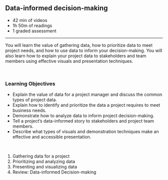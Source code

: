 ## Data-informed decision-making

- 42 min of videos
- 1h 50m of readings
- 1 graded assessment

<hr>

You will learn the value of gathering data, how to prioritize data to meet project needs, and how to use data to inform your decision-making. You will also learn how to explain your project data to stakeholders and team members using effective visuals and presentation techniques.

<br>

### Learning Objectives

- Explain the value of data for a project manager and discuss the common types of project data.
- Explain how to identify and prioritize the data a project requires to meet business needs.
- Demonstrate how to analyze data to inform project decision-making.
- Tell a project’s data-informed story to stakeholders and project team members.
- Describe what types of visuals and demonstration techniques make an effective and accessible presentation.

<br>

1. Gathering data for a project
2. Prioritizing and analyzing data
3. Presenting and visualizing data
4. Review: Data-informed Decision-making
